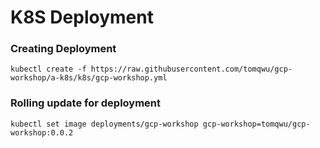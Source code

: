 # K8S Deployment

### Creating Deployment
```shell
kubectl create -f https://raw.githubusercontent.com/tomqwu/gcp-workshop/a-k8s/k8s/gcp-workshop.yml
```


### Rolling update for deployment

```shell
kubectl set image deployments/gcp-workshop gcp-workshop=tomqwu/gcp-workshop:0.0.2
```
